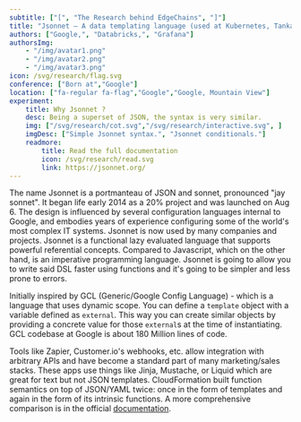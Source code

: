 ```yaml
---
subtitle: ["[", "The Research behind EdgeChains", "]"]
title: "Jsonnet – A data templating language (used at Kubernetes, Tanka, Google and AllenNLP)"
authors: ["Google,", "Databricks,", "Grafana"]
authorsImg: 
    - "/img/avatar1.png"
    - "/img/avatar2.png"
    - "/img/avatar3.png"
icon: /svg/research/flag.svg
conference: ["Born at","Google"]
location: ["fa-regular fa-flag","Google","Google, Mountain View"]
experiment: 
    title: Why Jsonnet ?
    desc: Being a superset of JSON, the syntax is very similar.
    img: ["/svg/research/cot.svg","/svg/research/interactive.svg", ]
    imgDesc: ["Simple Jsonnet syntax.", "Jsonnet conditionals."]
    readmore: 
        title: Read the full documentation
        icon: /svg/research/read.svg
        link: https://jsonnet.org/
---
```


The name Jsonnet is a portmanteau of JSON and sonnet, pronounced "jay sonnet". It began life early 2014 as a 20% project and was launched on Aug 6. The design is influenced by several configuration languages internal to Google, and embodies years of experience configuring some of the world's most complex IT systems. Jsonnet is now used by many companies and projects. 
Jsonnet is a functional lazy evaluated language that supports powerful referential concepts. Compared to Javascript, which on the other hand, is an imperative programming language. Jsonnet is going to allow you to write said DSL faster using functions and it's going to be simpler and less prone to errors.

Initially inspired by GCL (Generic/Google Config Language) - which is a language that uses dynamic scope. You can define a `template` object with a variable defined as `external`. This way you can create similar objects by providing a concrete value for those `external`s at the time of instantiating. GCL codebase at Google is about 180 Million lines of code.

Tools like Zapier, Customer.io's webhooks, etc. allow integration with arbitrary APIs and have become a standard part of many marketing/sales stacks. These apps use things like Jinja, Mustache, or Liquid which are great for text but not JSON templates. CloudFormation built function semantics on top of JSON/YAML twice: once in the form of templates and again in the form of its intrinsic functions. A more comprehensive comparison is in the official [documentation](https://jsonnet.org/articles/comparisons.html).
